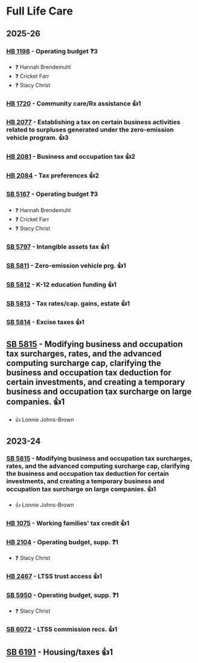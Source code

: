 # Full Life Care
## 2025-26

### [HB 1198](/bill/2025-26/hb/1198/) - Operating budget   ❓3
* ❓ Hannah Brendemuhl
* ❓ Cricket Farr
* ❓ Stacy Christ

### [HB 1720](/bill/2025-26/hb/1720/) - Community care/Rx assistance 👍1  

### [HB 2077](/bill/2025-26/hb/2077/) - Establishing a tax on certain business activities related to surpluses generated under the zero-emission vehicle program. 👍3  

### [HB 2081](/bill/2025-26/hb/2081/) - Business and occupation tax 👍2  

### [HB 2084](/bill/2025-26/hb/2084/) - Tax preferences 👍2  

### [SB 5167](/bill/2025-26/sb/5167/) - Operating budget   ❓3
* ❓ Hannah Brendemuhl
* ❓ Cricket Farr
* ❓ Stacy Christ

### [SB 5797](/bill/2025-26/sb/5797/) - Intangible assets tax 👍1  

### [SB 5811](/bill/2025-26/sb/5811/) - Zero-emission vehicle prg. 👍1  

### [SB 5812](/bill/2025-26/sb/5812/) - K-12 education funding 👍1  

### [SB 5813](/bill/2025-26/sb/5813/) - Tax rates/cap. gains, estate 👍1  

### [SB 5814](/bill/2025-26/sb/5814/) - Excise taxes 👍1  

## [SB 5815](/bill/2025-26/sb/5815/) - Modifying business and occupation tax surcharges, rates, and the advanced computing surcharge cap, clarifying the business and occupation tax deduction for certain investments, and creating a temporary business and occupation tax surcharge on large companies. 👍1  
* 👍 Lonnie Johns-Brown

## 2023-24

### [SB 5815](/bill/2023-24/sb/5815/) - Modifying business and occupation tax surcharges, rates, and the advanced computing surcharge cap, clarifying the business and occupation tax deduction for certain investments, and creating a temporary business and occupation tax surcharge on large companies. 👍1  
* 👍 Lonnie Johns-Brown

### [HB 1075](/bill/2023-24/hb/1075/) - Working families' tax credit 👍1  

### [HB 2104](/bill/2023-24/hb/2104/) - Operating budget, supp.   ❓1
* ❓ Stacy Christ

### [HB 2467](/bill/2023-24/hb/2467/) - LTSS trust access 👍1  

### [SB 5950](/bill/2023-24/sb/5950/) - Operating budget, supp.   ❓1
* ❓ Stacy Christ

### [SB 6072](/bill/2023-24/sb/6072/) - LTSS commission recs. 👍1  

## [SB 6191](/bill/2023-24/sb/6191/) - Housing/taxes 👍1  
